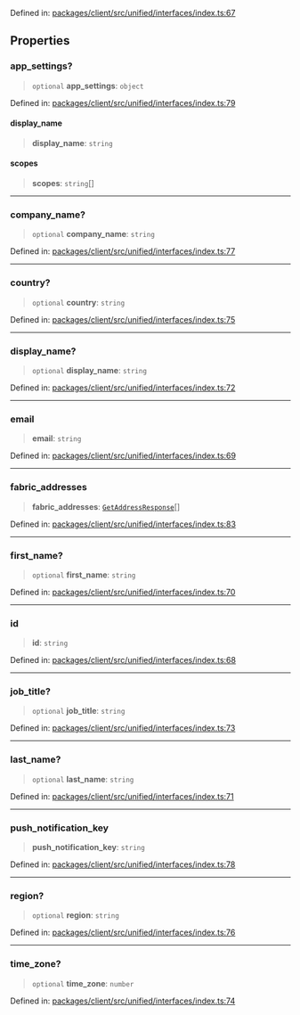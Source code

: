Defined in: [packages/client/src/unified/interfaces/index.ts:67](https://github.com/signalwire/signalwire-js/blob/52fa77b6c8db68f4c99b30b3776f45a4309e15bf/packages/client/src/unified/interfaces/index.ts#L67)

## Properties

### app\_settings?

> `optional` **app\_settings**: `object`

Defined in: [packages/client/src/unified/interfaces/index.ts:79](https://github.com/signalwire/signalwire-js/blob/52fa77b6c8db68f4c99b30b3776f45a4309e15bf/packages/client/src/unified/interfaces/index.ts#L79)

#### display\_name

> **display\_name**: `string`

#### scopes

> **scopes**: `string`[]

***

### company\_name?

> `optional` **company\_name**: `string`

Defined in: [packages/client/src/unified/interfaces/index.ts:77](https://github.com/signalwire/signalwire-js/blob/52fa77b6c8db68f4c99b30b3776f45a4309e15bf/packages/client/src/unified/interfaces/index.ts#L77)

***

### country?

> `optional` **country**: `string`

Defined in: [packages/client/src/unified/interfaces/index.ts:75](https://github.com/signalwire/signalwire-js/blob/52fa77b6c8db68f4c99b30b3776f45a4309e15bf/packages/client/src/unified/interfaces/index.ts#L75)

***

### display\_name?

> `optional` **display\_name**: `string`

Defined in: [packages/client/src/unified/interfaces/index.ts:72](https://github.com/signalwire/signalwire-js/blob/52fa77b6c8db68f4c99b30b3776f45a4309e15bf/packages/client/src/unified/interfaces/index.ts#L72)

***

### email

> **email**: `string`

Defined in: [packages/client/src/unified/interfaces/index.ts:69](https://github.com/signalwire/signalwire-js/blob/52fa77b6c8db68f4c99b30b3776f45a4309e15bf/packages/client/src/unified/interfaces/index.ts#L69)

***

### fabric\_addresses

> **fabric\_addresses**: [`GetAddressResponse`](GetAddressResponse.md)[]

Defined in: [packages/client/src/unified/interfaces/index.ts:83](https://github.com/signalwire/signalwire-js/blob/52fa77b6c8db68f4c99b30b3776f45a4309e15bf/packages/client/src/unified/interfaces/index.ts#L83)

***

### first\_name?

> `optional` **first\_name**: `string`

Defined in: [packages/client/src/unified/interfaces/index.ts:70](https://github.com/signalwire/signalwire-js/blob/52fa77b6c8db68f4c99b30b3776f45a4309e15bf/packages/client/src/unified/interfaces/index.ts#L70)

***

### id

> **id**: `string`

Defined in: [packages/client/src/unified/interfaces/index.ts:68](https://github.com/signalwire/signalwire-js/blob/52fa77b6c8db68f4c99b30b3776f45a4309e15bf/packages/client/src/unified/interfaces/index.ts#L68)

***

### job\_title?

> `optional` **job\_title**: `string`

Defined in: [packages/client/src/unified/interfaces/index.ts:73](https://github.com/signalwire/signalwire-js/blob/52fa77b6c8db68f4c99b30b3776f45a4309e15bf/packages/client/src/unified/interfaces/index.ts#L73)

***

### last\_name?

> `optional` **last\_name**: `string`

Defined in: [packages/client/src/unified/interfaces/index.ts:71](https://github.com/signalwire/signalwire-js/blob/52fa77b6c8db68f4c99b30b3776f45a4309e15bf/packages/client/src/unified/interfaces/index.ts#L71)

***

### push\_notification\_key

> **push\_notification\_key**: `string`

Defined in: [packages/client/src/unified/interfaces/index.ts:78](https://github.com/signalwire/signalwire-js/blob/52fa77b6c8db68f4c99b30b3776f45a4309e15bf/packages/client/src/unified/interfaces/index.ts#L78)

***

### region?

> `optional` **region**: `string`

Defined in: [packages/client/src/unified/interfaces/index.ts:76](https://github.com/signalwire/signalwire-js/blob/52fa77b6c8db68f4c99b30b3776f45a4309e15bf/packages/client/src/unified/interfaces/index.ts#L76)

***

### time\_zone?

> `optional` **time\_zone**: `number`

Defined in: [packages/client/src/unified/interfaces/index.ts:74](https://github.com/signalwire/signalwire-js/blob/52fa77b6c8db68f4c99b30b3776f45a4309e15bf/packages/client/src/unified/interfaces/index.ts#L74)
